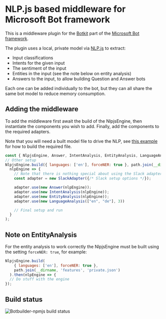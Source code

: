# NLP.js based middleware for Microsoft Bot framework

This is a middleware plugin for the [Botkit](https://botkit.ai) part of the [Microsoft Bot framework](https://dev.botframework.com).

The plugin uses a local, private model via [NLP.js](https://github.com/axa-group/nlp.js/) to extract:
* Input classifications
* Intents for the given input
* The sentiment of the input
* Entities in the input (see the note below on entity analysis)
* Answers to the input, to allow building Question and Answer bots

Each one can be added individually to the bot, but they can all share the same bot model to reduce memory
consumption.

## Adding the middleware

To add the middleware first await the build of the NlpjsEngine, then instantiate the components you
wish to add. Finally, add the components to the required adapters.

Note that you will need a built model file to drive the NLP, see [this example](https://github.com/axa-group/nlp.js/blob/master/docs/v3/nlp-manager.md#saveload-using-files)
for how to build the required file.

```javascript
const { NlpjsEngine, Answer, IntentAnalysis, EntityAnalysis, LanguageAnalysis } = require('botbuilder-nlpjs');
// Other setup
NlpjsEngine.build({ languages: ['en'], forceNER: true }, path.join(__dirname, 'features', 'private.json')).then(
  nlpEngine => {
    // Note that there is nothing special about using the Slack adapter
    const adapter = new SlackAdapter({/* Slack setup options */});

    adapter.use(new Answer(nlpEngine));
    adapter.use(new IntentAnalysis(nlpEngine));
    adapter.use(new EntityAnalysis(nlpEngine));
    adapter.use(new LanguageAnalysis(["en", "de"], 3))

    // Final setup and run
  }
);
```


## Note on EntityAnalysis

For the entity analysis to work correctly the NlpjsEngine must be built using the setting `forceNER: true`,
for example:

```javascript
NlpjsEngine.build(
    { languages: ['en'], forceNER: true },
    path.join(__dirname, 'features', 'private.json')
  ).then(nlpEngine => {
  // Do stuff with the engine
});
```

## Build status

![Botbuilder-npmjs build status](https://github.com/notquiterussell/botbuilder-nlpjs/workflows/Node.js%20CI/badge.svg)
